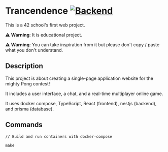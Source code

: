 # Trancendence [![Backend](https://github.com/benjaminbrassart/transcendence/actions/workflows/backend.yml/badge.svg?branch=master)](https://github.com/benjaminbrassart/transcendence/actions/workflows/backend.yml)

This is a 42 school's first web project.

:warning: **Warning**: It is educational project.

:warning: **Warning**: You can take inspiration from it but please don't copy / paste what you don't understand.

## Description

This project is about creating a single-page application website for the mighty Pong contest!

It includes a user interface, a chat, and a real-time multiplayer online game.

It uses docker compose, TypeScript, React (frontend), nestjs (backend), and prisma (database).

## Commands
```
// Build and run containers with docker-compose

make
```
